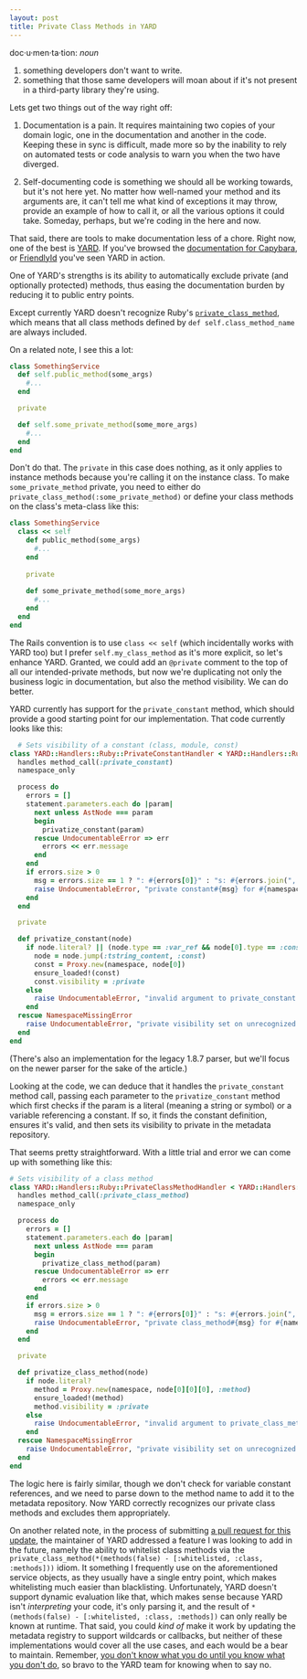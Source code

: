 ```yaml
---
layout: post
title: Private Class Methods in YARD
---
```


doc·u·men·ta·tion:
_noun_

1. something developers don't want to write.
2. something that those same developers will moan about if it's not present in a third-party library they're using.

Lets get two things out of the way right off:

1. Documentation is a pain. It requires maintaining two copies of your domain logic, one in the documentation and another in the code. Keeping these in sync is difficult, made more so by the inability to rely on automated tests or code analysis to warn you when the two have diverged.

2. Self-documenting code is something we should all be working towards, but it's not here yet. No matter how well-named your method and its arguments are, it can't tell me what kind of exceptions it may throw, provide an example of how to call it, or all the various options it could take. Someday, perhaps, but we're coding in the here and now.

That said, there are tools to make documentation less of a chore. Right now, one of the best is [YARD](http://yardoc.org/). If you've browsed the [documentation for Capybara](http://rubydoc.info/github/jnicklas/capybara/master/frames/file/README.md), or [FriendlyId](http://norman.github.io/friendly_id/file.Guide.html) you've seen YARD in action.

One of YARD's strengths is its ability to automatically exclude private (and optionally protected) methods, thus easing the documentation burden by reducing it to public entry points.

Except currently YARD doesn't recognize Ruby's [`private_class_method`](http://ruby-doc.org/core-2.1.0/Module.html#method-i-private_class_method), which means that all class methods defined by `def self.class_method_name` are always included. 

On a related note, I see this a lot:

```ruby
class SomethingService
  def self.public_method(some_args)
    #...
  end

  private

  def self.some_private_method(some_more_args)
    #...
  end
end
```

Don't do that. The `private` in this case does nothing, as it only applies to instance methods because you're calling it on the instance class. To make `some_private_method` private, you need to either do `private_class_method(:some_private_method)` or define your class methods on the class's meta-class like this:

```ruby
class SomethingService
  class << self
    def public_method(some_args)
      #...
    end
  
    private
  
    def some_private_method(some_more_args)
      #...
    end
  end
end
```

The Rails convention is to use `class << self` (which incidentally works with YARD too)  but I prefer `self.my_class_method` as it's more explicit, so let's enhance YARD. Granted, we could add an `@private` comment to the top of all our intended-private methods, but now we're duplicating not only the business logic in documentation, but also the method visibility. We can do better.

YARD currently has support for the `private_constant` method, which should provide a good starting point for our implementation. That code currently looks like this:

```ruby
  # Sets visibility of a constant (class, module, const)
class YARD::Handlers::Ruby::PrivateConstantHandler < YARD::Handlers::Ruby::Base
  handles method_call(:private_constant)
  namespace_only

  process do
    errors = []
    statement.parameters.each do |param|
      next unless AstNode === param
      begin
        privatize_constant(param)
      rescue UndocumentableError => err
        errors << err.message
      end
    end
    if errors.size > 0
      msg = errors.size == 1 ? ": #{errors[0]}" : "s: #{errors.join(", ")}"
      raise UndocumentableError, "private constant#{msg} for #{namespace.path}"
    end
  end

  private

  def privatize_constant(node)
    if node.literal? || (node.type == :var_ref && node[0].type == :const)
      node = node.jump(:tstring_content, :const)
      const = Proxy.new(namespace, node[0])
      ensure_loaded!(const)
      const.visibility = :private
    else
      raise UndocumentableError, "invalid argument to private_constant: #{node.source}"
    end
  rescue NamespaceMissingError
    raise UndocumentableError, "private visibility set on unrecognized constant: #{node[0]}"
  end
end
```

(There's also an implementation for the legacy 1.8.7 parser, but we'll focus on the newer parser for the sake of the article.)

Looking at the code, we can deduce that it handles the `private_constant` method call, passing each parameter to the `privatize_constant` method which first checks if the param is a literal (meaning a string or symbol) or a variable referencing a constant. If so, it finds the constant definition, ensures it's valid, and then sets its visibility to private in the metadata repository.

That seems pretty straightforward. With a little trial and error we can come up with something like this:

```ruby
# Sets visibility of a class method
class YARD::Handlers::Ruby::PrivateClassMethodHandler < YARD::Handlers::Ruby::Base
  handles method_call(:private_class_method)
  namespace_only

  process do
    errors = []
    statement.parameters.each do |param|
      next unless AstNode === param
      begin
        privatize_class_method(param)
      rescue UndocumentableError => err
        errors << err.message
      end
    end
    if errors.size > 0
      msg = errors.size == 1 ? ": #{errors[0]}" : "s: #{errors.join(", ")}"
      raise UndocumentableError, "private class_method#{msg} for #{namespace.path}"
    end
  end

  private

  def privatize_class_method(node)
    if node.literal?
      method = Proxy.new(namespace, node[0][0][0], :method)
      ensure_loaded!(method)
      method.visibility = :private
    else
      raise UndocumentableError, "invalid argument to private_class_method: #{node.source}"
    end
  rescue NamespaceMissingError
    raise UndocumentableError, "private visibility set on unrecognized method: #{node[0]}"
  end
end
```

The logic here is fairly similar, though we don't check for variable constant references, and we need to parse down to the method name to add it to the metadata repository. Now YARD correctly recognizes our private class methods and excludes them appropriately.

On another related note, in the process of submitting [a pull request for this update](https://github.com/lsegal/yard/pull/747), the maintainer of YARD addressed a feature I was looking to add in the future, namely the ability to whitelist class methods via the `private_class_method(*(methods(false) - [:whitelisted, :class, :methods]))` idiom. It something I frequently use on the aforementioned service objects, as they usually have a single entry point, which makes whitelisting much easier than blacklisting. Unfortunately, YARD doesn't support dynamic evaluation like that, which makes sense because YARD isn't _interpreting_ your code, it's only parsing it, and the result of `*(methods(false) - [:whitelisted, :class, :methods])` can only really be known at runtime. That said, you could _kind of_ make it work by updating the metadata registry to support wildcards or callbacks, but neither of these implementations would cover all the use cases, and each would be a bear to maintain. Remember, [you don't know what you do until you know what you don't do](http://blogs.msdn.com/b/oldnewthing/archive/2007/03/21/1922203.aspx), so bravo to the YARD team for knowing when to say no.
